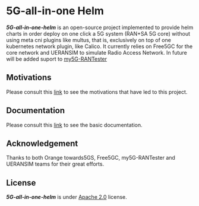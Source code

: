 # 5G-all-in-one Helm

***5G-all-in-one-helm*** is an open-source project implemented to provide helm charts in order deploy on one click a 5G system (RAN+SA 5G core) without using meta cni plugins like multus, that is, exclusively on top of one kubernetes network plugin, like Calico.  It currently relies on Free5GC  for the core  network and UERANSIM  to simulate Radio Access Network. In future will be added suport to [my5G-RANTester](https://github.com/my5G/my5G-RANTester)

## Motivations
Please consult this [link](/motivations.md) to see the motivations that have led to this project.

## Documentation
Please consult this [link](/docs.md) to see the basic documentation.

## Acknowledgement
Thanks to both Orange towards5GS, Free5GC, my5G-RANTester and UERANSIM teams for their great efforts.

## License
***5G-all-in-one-helm*** is under [Apache 2.0](./LICENSE) license.

